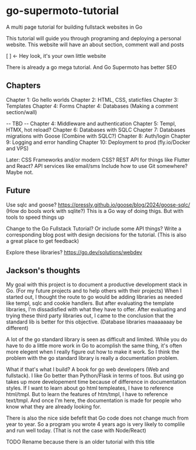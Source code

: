 # go-supermoto-tutorial
A multi page tutorial for building fullstack websites in Go

This tutorial will guide you through programing and deploying a personal website. This website will have an about section, comment wall and posts

[ ] <- Hey look, it's your own little website

There is already a go mega tutorial. And Go Supermoto has better SEO

## Chapters

Chapter 1: Go hello worlds
Chapter 2: HTML, CSS, staticfiles
Chapter 3: Templates
Chapter 4: Forms
Chapter 4: Databases (Making a comment section/wall)

-- TBD --
Chapter 4: Middleware and authentication
Chapter 5: Templ, HTMX, hot reload?
Chapter 6: Databases with SQLC
Chapter 7: Databases migrations with Goose (Combine with SQLC?)
Chapter 8: Auth/login
Chapter 9: Logging and error handling
Chapter 10: Deployment to prod (fly.io/Docker and VPS)

Later:
CSS Frameworks and/or modern CSS?
REST API for things like Flutter and React?
API services like email/sms
Include how to use Git somewhere? Maybe not.





## Future
Use sqlc and goose? https://pressly.github.io/goose/blog/2024/goose-sqlc/ (How do bools work with sqlite?)
This is a Go way of doing thigs. But with tools to speed things up

Change to the Go Fullstack Tutorial? Or include some API things?
Write a corresponding blog post with design decisions for the tutorial. (This is also a great place to get feedback)

Explore these libraries?
https://go.dev/solutions/webdev


## Jackson's thoughts
My goal with this project is to document a productive development stack in Go. (For my future projects and to help others with their projects)
When I started out, I thought the route to go would be adding libraries as needed like templ, sqlc and cookie handlers. But after evaluating the template libraries, I'm dissadisfied with what they have to offer. After evaluating and trying these third party libraries out, I came to the conclusion that the standard lib is better for this objective. (Database libraries maaaaaaay be different)

A lot of the go standard library is seen as difficult and limited. While you do have to do a little more work in Go to acomplish the same thing, it's often more elegent when I really figure out how to make it work. So I think the problem with the go standard library is really a documentation problem.

What if that's what I build? A book for go web developers (Web and fullstack). I like Go better than Python/Flask in terms of toos. But using go takes up more developement time because of difference in documentation styles. If I want to learn about go html templeates, I have to reference html/tmpl. But to learn the features of htm/tmpl, I have to reference text/tmpl. And once I'm here, the documentation is made for people who know what they are already looking for.

There is also the nice side befefit that Go code does not change much from year to year. So a program you wrote 4 years ago is very likely to complile and run well today. (That is not the case with Node/React)

TODO Rename because there is an older tutorial with this title
